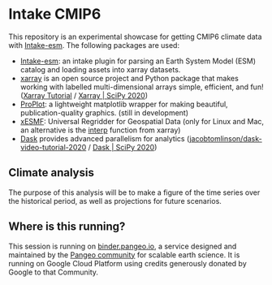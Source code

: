 # Intake CMIP6

This repository is an experimental showcase for getting CMIP6 climate data with [Intake-esm](https://intake-esm.readthedocs.io/en/latest/).  The following packages are used:

- [Intake-esm](https://intake-esm.readthedocs.io/en/latest/): an intake plugin for parsing an Earth System Model (ESM) catalog and loading assets into xarray datasets.
- [xarray](http://xarray.pydata.org/en/stable/) is an open source project and Python package that makes working with labelled multi-dimensional arrays simple, efficient, and fun! ([Xarray Tutorial](https://xarray-contrib.github.io/xarray-tutorial/) / [Xarray | SciPy 2020](https://www.youtube.com/watch?v=mecN-Ph_-78&list=PLYx7XA2nY5Gde-6QO98KUJ9iL_WW4rgYf&index=4))
- [ProPlot](https://proplot.readthedocs.io/en/latest/): a lightweight matplotlib wrapper for making beautiful, publication-quality graphics. 
(still in development)
- [xESMF](https://xesmf.readthedocs.io/en/latest/): Universal Regridder for Geospatial Data (only for Linux and Mac, an alternative is the [interp](http://xarray.pydata.org/en/stable/interpolation.html#example) function from xarray)
- [Dask](https://dask.org/) provides advanced parallelism for analytics ([jacobtomlinson/dask-video-tutorial-2020](https://github.com/jacobtomlinson/dask-video-tutorial-2020) / [Dask | SciPy 2020](https://www.youtube.com/watch?v=EybGGLbLipI&list=PLYx7XA2nY5Gde-6QO98KUJ9iL_WW4rgYf&index=6))

## Climate analysis

The purpose of this analysis will be to make a figure of the time series over the historical period, as well as projections for future scenarios.


## Where is this running?


This session is running on [binder.pangeo.io](https://binder.pangeo.io),
a service designed and maintained by the [Pangeo community](https://pangeo.io) for scalable earth science.
It is running on Google Cloud Platform using credits generously donated by Google to that Community.


